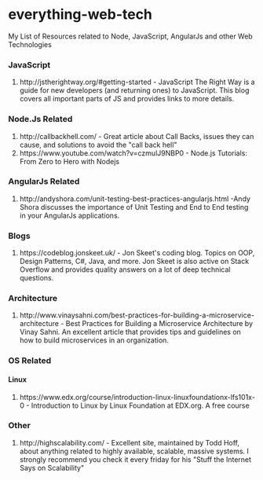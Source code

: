 # everything-web-tech
My List of Resources related to Node, JavaScript, AngularJs and other Web Technologies


<h3>JavaScript</h3>
<ol> 
<li>http://jstherightway.org/#getting-started - JavaScript The Right Way is a guide for new developers (and returning ones) to JavaScript. This blog covers all important parts of JS and provides links to more details.</li>
</ol>

<h3>Node.Js Related</h3>
<ol> 
<li>http://callbackhell.com/ - Great article about Call Backs, issues they can cause, and solutions to avoid the "call back hell"</li>
<li>https://www.youtube.com/watch?v=czmulJ9NBP0 - Node.js Tutorials: From Zero to Hero with Nodejs</li>
</ol>

<h3>AngularJs Related</h3>
<ol> 
<li>http://andyshora.com/unit-testing-best-practices-angularjs.html -Andy Shora discusses the importance of Unit Testing and End to End testing in your AngularJs applications.</li></ol>

<h3>Blogs</h3>
<ol> 
<li>https://codeblog.jonskeet.uk/ - Jon Skeet's coding blog. Topics on OOP, Design Patterns, C#, Java, and more. Jon Skeet is also active on Stack Overflow and provides quality answers on a lot of deep technical questions.</li></ol>

<h3>Architecture</h3>
<ol> 
<li>http://www.vinaysahni.com/best-practices-for-building-a-microservice-architecture - Best Practices for Building a Microservice Architecture by Vinay Sahni. An excellent article that provides tips and guidelines on how to build microservices in an organization.</li>
</ol>

<h3>OS Related</h3>
<h4>Linux</h4>
<ol> 
<li>https://www.edx.org/course/introduction-linux-linuxfoundationx-lfs101x-0 - Introduction to Linux by Linux Foundation at EDX.org.  A free course</li></ol>


<h3>Other</h3>
<ol> 
<li>http://highscalability.com/ - Excellent site, maintained by Todd Hoff, about anything related to highly available, scalable, massive systems. I strongly recommend you check it  every friday for his "Stuff the Internet Says on Scalability"</li></ol>
